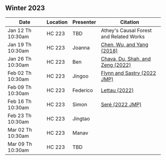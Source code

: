## Winter 2023

| Date              | Location |Presenter         | Citation                                  |
|-------------------|----------|------------------|-------------------------------------------|
| Jan 12 Th 10:30am | HC 223   | TBD              | Athey's Causal Forest and Related Works   |
| Jan 19 Th 10:30am | HC 223   | Joanna           | [Chen, Wu, and Yang (2018)](https://academic.oup.com/rfs/article/32/5/2062/5427776)   | 
| Jan 26 Th 10:30am | HC 223   | Ben              | [Chava, Du, Shah, and Zeng (2022)](https://papers.ssrn.com/sol3/papers.cfm?abstract_id=4228332)    | 
| Feb 02 Th 10:30am | HC 223   | Jingoo           | [Flynn and Sastry (2022 JMP)](https://economics.mit.edu/sites/default/files/inline-files/Narratives_JMP.pdf)   | 
| Feb 09 Th 10:30am | HC 223   | Federico         | [Lettau (2022)](https://papers.ssrn.com/sol3/papers.cfm?abstract_id=4048531)   | 
| Feb 16 Th 10:30am | HC 223   | Simon            | [Seré (2022 JMP)](https://drive.google.com/file/d/1RCKRAWqInxC2mMbPuuQUfsOTd00pCiRV/view)   | 
| Feb 23 Th 10:30am | HC 223   | Jingtao          |    | 
| Mar 02 Th 10:30am | HC 223   | Manav            |    | 
| Mar 09 Th 10:30am | HC 223   | TBD              |    | 


